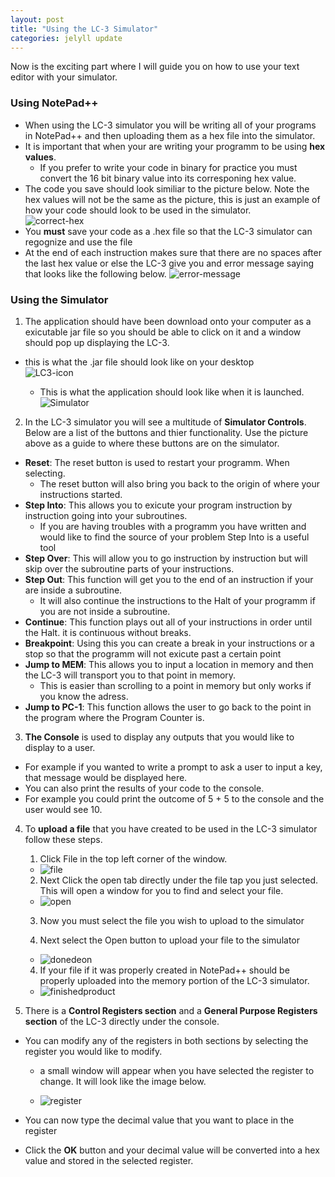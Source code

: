 ```yaml
---
layout: post
title: "Using the LC-3 Simulator"
categories: jelyll update
---
```

Now is the exciting part where I will guide you on how to use your text editor with your simulator.

### **Using NotePad++** 
* When using the LC-3 simulator you will be writing all of your programs in NotePad++ and then uploading them as a hex file into the simulator.
* It is important that when your are writing your programm to be using **hex values**. 
  * If you prefer to write your code in binary for practice you must convert the 16 bit binary value into its corresponing hex value.  
* The code you save should look similiar to the picture below. Note the hex values will not be the same as the picture, this is just an example of how your code should look to be used in the simulator.  
![correct-hex](https://raw.githubusercontent.com/amr125133/imagesforwebsite/master/correcthex.PNG)  
* You **must** save your code as a .hex file so that the LC-3 simulator can regognize and use the file
* At the end of each instruction makes sure that there are no spaces after the last hex value or else the LC-3 give you and error message saying that looks like the following below.
![error-message](https://raw.githubusercontent.com/amr125133/imagesforwebsite/master/errorlc3.PNG)

### **Using the Simulator**
1. The application should have been download onto your computer as a exicutable jar file so you should be able to click on it and a window should pop up displaying the LC-3.
  * this is what the .jar file should look like on your desktop  
  ![LC3-icon](https://raw.githubusercontent.com/amr125133/imagesforwebsite/master/lc3icon.PNG)

    * This is what the application should look like when it is launched.  
  ![Simulator](https://raw.githubusercontent.com/amr125133/imagesforwebsite/master/LC3sim.PNG)

2. In the LC-3 simulator you will see a multitude of **Simulator Controls**. Below are a list of the buttons and thier functionality. Use the picture above as a guide to where these buttons are on the simulator.
* **Reset**: The reset button is used to restart your programm.   When selecting. 
  * The reset button will also bring you back to the origin of where your instructions started.  
* **Step Into**: This allows you to exicute your program instruction by instruction going into your subroutines. 
  * If you are having troubles with a programm you have written and would like to find the source of your problem Step Into is a useful tool
* **Step Over**: This will allow you to go instruction by instruction but will skip over the subroutine parts of your instructions.
* **Step Out**: This function will get you to the end of an instruction if your are inside a subroutine. 
  * It will also continue the instructions to the Halt of your programm if you are not inside a subroutine.
* **Continue**: This function plays out all of your instructions in order until the Halt. it is continuous without breaks.
* **Breakpoint**: Using this you can create a break in your instructions or a stop so that the programm will not exicute past a certain point
* **Jump to MEM**: This allows you to input a location in memory and then the LC-3 will transport you to that point in memory. 
  * This is easier than scrolling to a point in memory but only works if you know the adress.
* **Jump to PC-1**: This function allows the user to go back to the point in the program where the Program Counter is.  
3. **The Console** is used to display any outputs that you would like to display to a user.    
  * For example if you wanted to write a prompt to ask a user to input a key, that message would be displayed here. 
  * You can also print the results of your code to the console. 
  * For example you could print the outcome of 5 + 5 to the console and the user would see 10.

4. To **upload a file** that you have created to be used in the LC-3 simulator follow these steps.
   1. Click File in the top left corner of the window.
    * ![file](https://raw.githubusercontent.com/amr125133/imagesforwebsite/master/lc3file.PNG)
    
   2. Next Click the open tab directly under the file tap you just selected. This will open a window for you to find and select your file.
     * ![open](https://raw.githubusercontent.com/amr125133/imagesforwebsite/master/openlc3.PNG)  

   3. Now you must select the file you wish to upload to the simulator  

   4. Next select the Open button to upload your file to the simulator
     * ![donedeon](https://raw.githubusercontent.com/amr125133/imagesforwebsite/master/donedoneLC3.PNG)  

   4. If your file if it was properly created in NotePad++ should be properly uploaded into the memory portion of the LC-3 simulator.   
     * ![finishedproduct](https://raw.githubusercontent.com/amr125133/imagesforwebsite/master/finishedproduct.PNG)  
5. There is a **Control Registers section** and a **General Purpose Registers section** of the LC-3 directly under the console. 
  * You can modify any of the registers in both sections by selecting the register you would like to modify.
    * a small window will appear when you have selected the register to change. It will look like the image below.  

     * ![register](https://raw.githubusercontent.com/amr125133/imagesforwebsite/master/registerLC3.PNG)  

  * You can now type the decimal value that you want to place in the register
  * Click the **OK** button and your decimal value will be converted into a hex value and stored in the selected register.